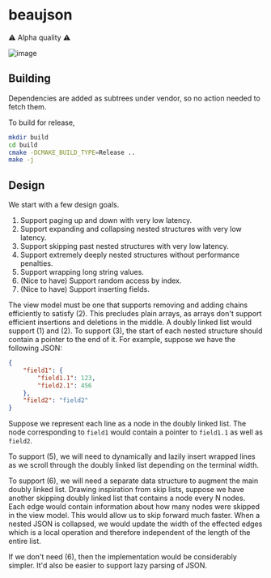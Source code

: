 # beaujson

⚠️ Alpha quality ⚠️

![image](https://github.com/user-attachments/assets/2f29334e-53ec-4c4f-8634-a4ebad88e5e4)

## Building

Dependencies are added as subtrees under vendor, so no action needed to fetch them.

To build for release,

```bash
mkdir build
cd build
cmake -DCMAKE_BUILD_TYPE=Release ..
make -j
```

## Design

We start with a few design goals.

1. Support paging up and down with very low latency.
2. Support expanding and collapsing nested structures with very low latency.
3. Support skipping past nested structures with very low latency.
4. Support extremely deeply nested structures without performance penalties.
5. Support wrapping long string values.
6. (Nice to have) Support random access by index.
7. (Nice to have) Support inserting fields.

The view model must be one that supports removing and adding chains efficiently to satisfy (2). This precludes plain arrays, as arrays don't support efficient insertions and deletions in the middle. A doubly linked list would support (1) and (2). To support (3), the start of each nested structure should contain a pointer to the end of it. For example, suppose we have the following JSON:

```json
{
    "field1": {
        "field1.1": 123,
        "field2.1": 456
    },
    "field2": "field2"
}
```

Suppose we represent each line as a node in the doubly linked list. The node corresponding to `field1` would contain a pointer to `field1.1` as well as `field2`.

To support (5), we will need to dynamically and lazily insert wrapped lines as we scroll through the doubly linked list depending on the terminal width.

To support (6), we will need a separate data structure to augment the main doubly linked list. Drawing inspiration from skip lists, suppose we have another skipping doubly linked list that contains a node every N nodes. Each edge would contain information about how many nodes were skipped in the view model. This would allow us to skip forward much faster. When a nested JSON is collapsed, we would update the width of the effected edges which is a local operation and therefore independent of the length of the entire list.

If we don't need (6), then the implementation would be considerably simpler. It'd also be easier to support lazy parsing of JSON.
